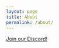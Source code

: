```yaml
---
layout: page
title: About
permalink: /about/
---
```


[Join our Discord!](https://discord.gg/bQRxApcucn)